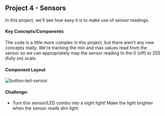 ## Project 4 - Sensors

In this project, we'll see how easy it is to make use of sensor readings.

#### Key Concepts/Components

The code is a little more complex in this project, but there aren't any new concepts really. We're tracking the min and max values read from the sensor so we can appropriately map the sensor reading to the 0 (off) to 255 (fully on) scale.

#### Component Layout

![button-led-sensor](https://cloud.githubusercontent.com/assets/1410181/23530485/1c010e42-ff5f-11e6-98a9-d13cab523d78.png)

#### Challenge:

- Turn this sensor/LED combo into a night light! Make the light brighter when the sensor reads dim light.
